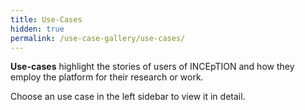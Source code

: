 ```yaml
---
title: Use-Cases
hidden: true
permalink: /use-case-gallery/use-cases/
---
```


**Use-cases** highlight the stories of users of INCEpTION and how they employ the platform for their
research or work.

Choose an use case in the left sidebar to view it in detail.


